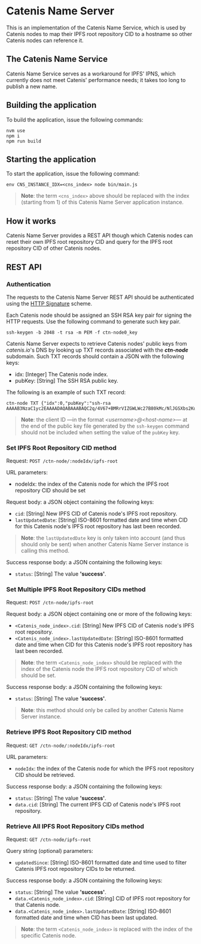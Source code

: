 # Catenis Name Server

This is an implementation of the Catenis Name Service, which is used by Catenis nodes to map their IPFS root repository
 CID to a hostname so other Catenis nodes can reference it.
 
## The Catenis Name Service 

Catenis Name Service serves as a workaround for IPFS' IPNS, which currently does not meet Catenis' performance needs;
 it takes too long to publish a new name.
 
## Building the application

To build the application, issue the following commands:

```shell
nvm use
npm i
npm run build
```

## Starting the application

To start the application, issue the following command:

```shell
env CNS_INSTANCE_IDX=<cns_index> node bin/main.js
```

> **Note**: the term `<cns_index>` above should be replaced with the index (starting from 1) of this Catenis Name Server
 application instance. 

## How it works

Catenis Name Server provides a REST API though which Catenis nodes can reset their own IPFS root repository CID
 and query for the IPFS root repository CID of other Catenis nodes.

## REST API

### Authentication

The requests to the Catenis Name Server REST API should be authenticated using the [HTTP Signature](https://github.com/joyent/node-http-signature)
 scheme.
 
Each Catenis node should be assigned an SSH RSA key pair for signing the HTTP requests. Use the following command to
 generate such key pair.

```shell
ssh-keygen -b 2048 -t rsa -m PEM -f ctn-node0_key
```

Catenis Name Server expects to retrieve Catenis nodes' public keys from *catenis.io*'s DNS by looking up TXT records
 associated with the ***ctn-node*** subdomain. Such TXT records should contain a JSON with the following keys:
- idx: \[Integer\] The Catenis node index.
- pubKey: \[String\] The SSH RSA public key.

The following is an example of such TXT record:

```text
ctn-node TXT {"idx":0,"pubKey":"ssh-rsa AAAAB3NzaC1yc2EAAAADAQABAAABAQC2q/4V67+BMRrVIZGWLWc27B80kMc/NlJGSXbs2KuN4bmK4iyPA0ycTxavrb1y9eFIXg/ZM613DpeEsK7uaU9wtRZxaI1hFY3oWiEx28gU8Jh4XnBHgSNl4LibAKZIiOtiHOAqCAYUpQuU+j8Kr4GNKzP+QuuwQbOkEpImwv01Mpq+lUpqyvhL0GqMfQNaYvSjV02OZtRcHqQ1CfIuWxfs+iAht1WrW6C4+KZsaRbmZG63ujmvLIwG7zdV3y5NW9NUdoJTM59EHHOQ5yFn985C8Q5QUwnk544TZsMJJ4szVELWSzlrzGFpZfCygkEJmAJVAq+KRBQe/4z6PDfX1qIR"}
```

> **Note**: the client ID —in the format *&lt;username>@&lt;host-name>*— at the end of the public key file generated by
 the `ssh-keygen` command should not be included when setting the value of the `pubKey` key.  

### Set IPFS Root Repository CID method

Request: `POST /ctn-node/:nodeIdx/ipfs-root`

URL parameters:
- nodeIdx: the index of the Catenis node for which the IPFS root repository CID should be set

Request body: a JSON object containing the following keys:
- `cid`: \[String\] New IPFS CID of Catenis node's IPFS root repository.
- `lastUpdatedDate`: \[String\] ISO-8601 formatted date and time when CID for this Catenis node's IPFS root repository has last been recorded.

> **Note**: the `lastUpdatedDate` key is only taken into account (and thus should only be sent) when another Catenis
 Name Server instance is calling this method.

Success response body: a JSON containing the following keys:
- `status`: \[String\] The value **'success'**.

### Set Multiple IPFS Root Repository CIDs method

Request: `POST /ctn-node/ipfs-root`

Request body: a JSON object containing one or more of the following keys:
- `<Catenis_node_index>.cid`: \[String\] New IPFS CID of Catenis node's IPFS root repository.
- `<Catenis_node_index>.lastUpdatedDate`: \[String\] ISO-8601 formatted date and time when CID for this Catenis node's IPFS root repository has last been recorded.

> **Note**: the term `<Catenis_node_index>` should be replaced with the index of the Catenis node the IPFS root
 repository CID of which should be set.
 
Success response body: a JSON containing the following keys:
- `status`: \[String\] The value **'success'**.

> **Note**: this method should only be called by another Catenis Name Server instance.

### Retrieve IPFS Root Repository CID method

Request: `GET /ctn-node/:nodeIdx/ipfs-root`

URL parameters:
- `nodeIdx`: the index of the Catenis node for which the IPFS root repository CID should be retrieved.

Success response body: a JSON containing the following keys:
- `status`: \[String\] The value **'success'**.
- `data.cid`: \[String\] The current IPFS CID of Catenis node's IPFS root repository.

### Retrieve All IPFS Root Repository CIDs method

Request: `GET /ctn-node/ipfs-root`

Query string (optional) parameters:
- `updatedSince`: \[String\] ISO-8601 formatted date and time used to filter Catenis IPFS root repository CIDs to be returned.

Success response body: a JSON containing the following keys:
- `status`: \[String\] The value **'success'**.
- `data.<Catenis_node_index>.cid`: \[String\] CID of IPFS root repository for that Catenis node.
- `data.<Catenis_node_index>.lastUpdatedDate`: \[String\] ISO-8601 formatted date and time when CID has been last updated.

> **Note**: the term `<Catenis_node_index>` is replaced with the index of the specific Catenis node.
